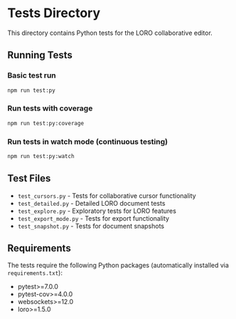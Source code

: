 # Tests Directory

This directory contains Python tests for the LORO collaborative editor.

## Running Tests

### Basic test run
```bash
npm run test:py
```

### Run tests with coverage
```bash
npm run test:py:coverage
```

### Run tests in watch mode (continuous testing)
```bash
npm run test:py:watch
```

## Test Files

- `test_cursors.py` - Tests for collaborative cursor functionality
- `test_detailed.py` - Detailed LORO document tests
- `test_explore.py` - Exploratory tests for LORO features
- `test_export_mode.py` - Tests for export functionality
- `test_snapshot.py` - Tests for document snapshots

## Requirements

The tests require the following Python packages (automatically installed via `requirements.txt`):
- pytest>=7.0.0
- pytest-cov>=4.0.0
- websockets>=12.0
- loro>=1.5.0
